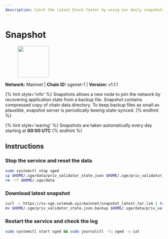 ```yaml
---
description: Catch the latest block faster by using our daily snapshots.
---
```


# Snapshot

<figure><img src="../../.gitbook/assets/sge.svg" height="100" weight="100" alt=""><figcaption></figcaption></figure>

**Network:** Mainnet | **Chain ID:** sgenet-1 | **Version:** v1.1.1

{% hint style='info' %}
Snapshots allows a new node to join the network by recovering application state from a backup file. 
Snapshot contains compressed copy of chain data directory. To keep backup files as small as plausible, 
snapshot server is periodically beeing state-synced.
{% endhint %}

{% hint style='waring' %}
Snapshots are taken automatically every day starting at **00:00 UTC**
{% endhint %}

## Instructions

### Stop the service and reset the data

```bash
sudo systemctl stop sged
cp $HOME/.sge/data/priv_validator_state.json $HOME/.sge/priv_validator_state.json.backup
rm -rf $HOME/.sge/data
```

### Download latest snapshot

```bash
curl -L https://ss-sge.sxlmnwb.xyz/mainnet/snapshot_latest.tar.lz4 | tar -Ilz4 -xf - -C $HOME/.sge
mv $HOME/.sge/priv_validator_state.json.backup $HOME/.sge/data/priv_validator_state.json
```

### Restart the service and check the log

```bash
sudo systemctl start sged && sudo journalctl -fu sged -o cat
```
